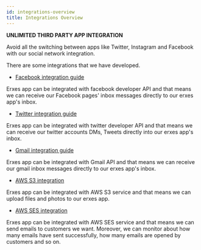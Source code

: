```yaml
---
id: integrations-overview
title: Integrations Overview
---
```

**UNLIMITED THIRD PARTY APP INTEGRATION**

Avoid all the switching between apps like Twitter, Instagram and Facebook with our social network integration.

There are some integrations that we have developed.

* [Facebook integration guide](/adminstrations/integrations)

Erxes app can be integrated with facebook developer API and that means we can receive our Facebook pages' inbox messages directly to our erxes app's inbox.

* [Twitter integration guide](/adminstrations/integrations)

Erxes app can be integrated with twitter developer API and that means we can receive our twitter accounts DMs, Tweets directly into our erxes app's inbox.

* [Gmail integration guide](/adminstrations/integrations)

Erxes app can be integrated with Gmail API and that means we can receive our gmail inbox messages directly to our erxes app's inbox.

* [AWS S3 integration](/adminstrations/integrations)

Erxes app can be integrated with AWS S3 service and that means we can upload files and photos to our erxes app.

* [AWS SES integration](/adminstrations/integrations)

Erxes app can be integrated with AWS SES service and that means we can send emails to customers we want. Moreover, we can monitor about how many emails have sent successfully, how many emails are opened by customers and so on.
